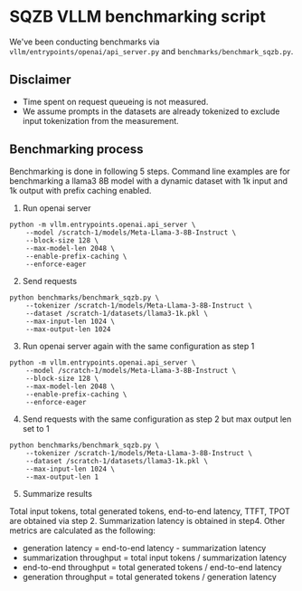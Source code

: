 # SQZB VLLM benchmarking script

We've been conducting benchmarks via `vllm/entrypoints/openai/api_server.py` and `benchmarks/benchmark_sqzb.py`.

## Disclaimer
* Time spent on request queueing is not measured.
* We assume prompts in the datasets are already tokenized to exclude input tokenization from the measurement. 

## Benchmarking process
Benchmarking is done in following 5 steps. Command line examples are for benchmarking a llama3 8B model with a dynamic dataset with 1k input and 1k output with prefix caching enabled.

1. Run openai server
```
python -m vllm.entrypoints.openai.api_server \
    --model /scratch-1/models/Meta-Llama-3-8B-Instruct \
    --block-size 128 \
    --max-model-len 2048 \
    --enable-prefix-caching \
    --enforce-eager
```

2. Send requests
```
python benchmarks/benchmark_sqzb.py \
    --tokenizer /scratch-1/models/Meta-Llama-3-8B-Instruct \
    --dataset /scratch-1/datasets/llama3-1k.pkl \
    --max-input-len 1024 \
    --max-output-len 1024
```

3. Run openai server again with the same configuration as step 1
```
python -m vllm.entrypoints.openai.api_server \
    --model /scratch-1/models/Meta-Llama-3-8B-Instruct \
    --block-size 128 \
    --max-model-len 2048 \
    --enable-prefix-caching \
    --enforce-eager
```

4. Send requests with the same configuration as step 2 but max output len set to 1
```
python benchmarks/benchmark_sqzb.py \
    --tokenizer /scratch-1/models/Meta-Llama-3-8B-Instruct \
    --dataset /scratch-1/datasets/llama3-1k.pkl \
    --max-input-len 1024 \
    --max-output-len 1
```

5. Summarize results

Total input tokens, total generated tokens, end-to-end latency, TTFT, TPOT are obtained via step 2. Summarization latency is obtained in step4. Other metrics are calculated as the following:
* generation latency = end-to-end latency - summarization latency
* summarization throughput = total input tokens / summarization latency
* end-to-end throughput = total generated tokens / end-to-end latency
* generation throughput = total generated tokens / generation latency
